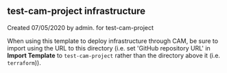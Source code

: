 ## test-cam-project infrastructure

Created 07/05/2020 by admin. for test-cam-project

When using this template to deploy infrastructure through CAM, be sure to import using the URL to this directory (i.e. set 'GitHub repository URL' in **Import Template** to `test-cam-project` rather than the directory above it (i.e. `terraform`)). 
